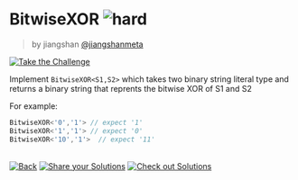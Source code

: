 <!--info-header-start--><h1>BitwiseXOR <img src="https://img.shields.io/badge/-hard-de3d37" alt="hard"/> </h1><blockquote><p>by jiangshan <a href="https://github.com/jiangshanmeta" target="_blank">@jiangshanmeta</a></p></blockquote><p><a href="https://tsch.js.org/30575/play" target="_blank"><img src="https://img.shields.io/badge/-Take%20the%20Challenge-3178c6?logo=typescript&logoColor=white" alt="Take the Challenge"/></a> </p><!--info-header-end-->

Implement ```BitwiseXOR<S1,S2>``` which takes two binary string literal type and returns a binary string that reprents the bitwise XOR of S1 and S2

For example:

```typescript
BitwiseXOR<'0','1'> // expect '1'
BitwiseXOR<'1','1'> // expect '0'
BitwiseXOR<'10','1'>  // expect '11'
```


<!--info-footer-start--><br><a href="../../README.md" target="_blank"><img src="https://img.shields.io/badge/-Back-grey" alt="Back"/></a> <a href="https://tsch.js.org/30575/answer" target="_blank"><img src="https://img.shields.io/badge/-Share%20your%20Solutions-teal" alt="Share your Solutions"/></a> <a href="https://tsch.js.org/30575/solutions" target="_blank"><img src="https://img.shields.io/badge/-Check%20out%20Solutions-de5a77?logo=awesome-lists&logoColor=white" alt="Check out Solutions"/></a> <!--info-footer-end-->